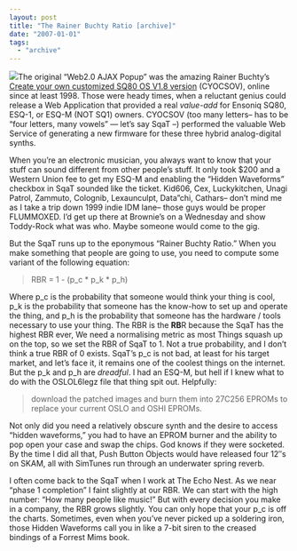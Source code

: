 ```yaml
---
layout: post
title: "The Rainer Buchty Ratio [archive]"
date: "2007-01-01"
tags: 
  - "archive"
---
```


![](/images/buchty.png)The original “Web2.0 AJAX Popup” was the amazing Rainer Buchty’s [Create your own customized SQ80 OS V1.8 version](http://itec.uka.de/~buchty/sq80/customize.html) (CYOCSOV), online since at least 1998. Those were heady times, when a reluctant genius could release a Web Application that provided a real _value-add_ for Ensoniq SQ80, ESQ-1, or ESQ-M (NOT SQ1) owners. CYOCSOV (too many letters– has to be “four letters, many vowels” — let’s say SqaT –) performed the valuable Web Service of generating a new firmware for these three hybrid analog-digital synths.

When you’re an electronic musician, you always want to know that your stuff can sound different from other people’s stuff. It only took $200 and a Western Union fee to get my ESQ-M and enabling the “Hidden Waveforms” checkbox in SqaT sounded like the ticket. Kid606, Cex, Luckykitchen, Unagi Patrol, Zammuto, Colognib, Lexaunculpt, Data”chi, Cathars– don’t mind me as I take a trip down 1999 indie IDM lane– those guys would be proper FLUMMOXED. I’d get up there at Brownie’s on a Wednesday and show Toddy-Rock what was who. Maybe someone would come to the gig.

But the SqaT runs up to the eponymous “Rainer Buchty Ratio.” When you make something that people are going to use, you need to compute some variant of the following equation:

> RBR = 1 - (p\_c \* p\_k \* p\_h)

Where p\_c is the probability that someone would think your thing is cool, p\_k is the probability that someone has the know-how to set up and operate the thing, and p\_h is the probability that someone has the hardware / tools necessary to use your thing. The RBR is the **RB**R because the SqaT has the highest RBR ever, We need a normalising metric as most Things squash up on the top, so we set the RBR of SqaT to 1. Not a true probability, and I don’t think a true RBR of 0 exists. SqaT’s p\_c is not bad, at least for his target market, and let’s face it, it remains one of the coolest things on the internet. But the p\_k and p\_h are _dreadful_. I had an ESQ-M, but hell if I knew what to do with the OSLOL6legz file that thing spit out. Helpfully:

> download the patched images and burn them into 27C256 EPROMs to replace your current OSLO and OSHI EPROMs.

Not only did you need a relatively obscure synth and the desire to access “hidden waveforms,” you had to have an EPROM burner and the ability to pop open your case and swap the chips. God knows if they were socketed. By the time I did all that, Push Button Objects would have released four 12″s on SKAM, all with SimTunes run through an underwater spring reverb.

I often come back to the SqaT when I work at The Echo Nest. As we near “phase 1 completion” I faint slightly at our RBR. We can start with the high number: “How many people like music!” But with every decision you make in a company, the RBR grows slightly. You can only hope that your p\_c is off the charts. Sometimes, even when you’ve never picked up a soldering iron, those Hidden Waveforms call you in like a 7-bit siren to the creased bindings of a Forrest Mims book.
